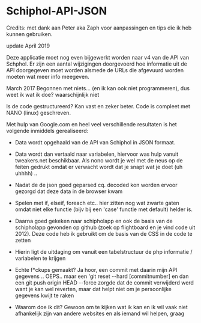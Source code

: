 # Schiphol-API-JSON
Credits: met dank aan Peter aka Zaph voor aanpassingen en tips die ik heb kunnen gebruiken.

update April 2019

Deze applicatie moet nog even bijgewerkt worden naar v4 van de API van Schphol. 
Er zijn een aantal wijzigingen doorgevoerd hoe informatie uit de API doorgegeven moet worden alsmede de URLs die afgevuurd worden moeten wat meer info meegeven.


March 2017
Begonnen met niets... (en ik kan ook niet programmeren), dus weet ik wat ik doe? waarschijnlijk niet

Is de code gestructureerd? Kan vast en zeker beter. Code is compleet met NANO (linux) geschreven.

Met hulp van Google.com en heel veel verschillende resultaten is het volgende inmiddels gerealiseerd:

- Data wordt opgehaald van de API van Schiphol in JSON formaat. 
- Data wordt dan vertaald naar variabelen, hiervoor was hulp vanuit tweakers.net beschikbaar. Als nono wordt je wel met de neus op de
  feiten gedrukt omdat er verwacht wordt dat je snapt wat je doet (uh uhhhh) .. 

- Nadat de de json goed geparsed cq. decoded kon worden ervoor gezorgd dat deze data in de browser kwam
- Spelen met if, elseif, foreach etc.. hier zitten nog wat zwarte gaten omdat niet elke functie (bijv bij een 'case' functie met default)
  helder is.

- Daarna goed gekeken naar schipholapp en ook de basis van de schipholapp gevonden op github (zoek op flightboard en je vind code uit 2012).
  Deze code heb ik gebruikt om de basis van de CSS in de code te zetten

- Hierin ligt de uitdaging om vanuit een tabelstructuur de php informatie / variabelen te krijgen

- Echte f*ckups gemaakt? Ja hoor, een commit met daarin mijn API gegevens .. OEPS.. maar
  een 'git reset --hard [commitnumber]
  en dan een git push origin HEAD --force zorgde dat de commit verwijderd werd want je kan wel reverten, maar dat helpt niet om je persoonlijke 
  gegevens kwijt te raken

- Waarom doe ik dit? Gewoon om te kijken wat ik kan en ik wil vaak niet afhankelijk zijn van andere websites en als iemand wil helpen, graag


